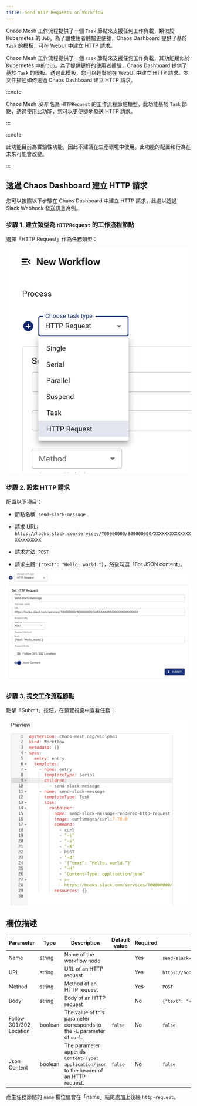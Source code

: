 ```yaml
---
title: Send HTTP Requests on Workflow
---
```


Chaos Mesh 工作流程提供了一個 `Task` 節點來支援任何工作負載，類似於 Kubernetes 的 `Job`。為了讓使用者體驗更便捷，Chaos Dashboard 提供了基於 `Task` 的模板，可在 WebUI 中建立 HTTP 請求。

Chaos Mesh 工作流程提供了一個 `Task` 節點來支援任何工作負載，其功能類似於 Kubernetes 中的 `Job`。為了提供更好的使用者體驗，Chaos Dashboard 提供了基於 `Task` 的模板。透過此模板，您可以輕鬆地在 WebUI 中建立 HTTP 請求。本文件描述如何透過 Chaos Dashboard 建立 HTTP 請求。

:::note

Chaos Mesh _沒有_ 名為 `HTTPRequest` 的工作流程節點類型。此功能基於 `Task` 節點，透過使用此功能，您可以更便捷地發送 HTTP 請求。

:::

:::note

此功能目前為實驗性功能，因此不建議在生產環境中使用。此功能的配置和行為在未來可能會改變。

:::

## 透過 Chaos Dashboard 建立 HTTP 請求

您可以按照以下步驟在 Chaos Dashboard 中建立 HTTP 請求，此處以透過 Slack Webhook 發送訊息為例。

### 步驟 1. 建立類型為 `HTTPRequest` 的工作流程節點

選擇「HTTP Request」作為任務類型：

![create-http-request-workflow-node](img/create-http-request-workflow-node.png)

### 步驟 2. 設定 HTTP 請求

配置以下項目：

- 節點名稱: `send-slack-message`

- 請求 URL: `https://hooks.slack.com/services/T00000000/B00000000/XXXXXXXXXXXXXXXXXXXXXXXX`

- 請求方法: `POST`

- 請求主體: `{"text": "Hello, world."}`，然後勾選「For JSON content」。

![configure-http-request-workflow-node](img/configure-http-request-workflow-node.png)

### 步驟 3. 提交工作流程節點

點擊「Submit」按鈕，在預覽視窗中查看任務：

![http-request-task-node-preview](img/http-request-task-node-preview.png)

## 欄位描述

| Parameter | Type | Description | Default value | Required | Example |
| --- | --- | --- | --- | --- | --- |
| Name | string | Name of the workflow node |  | Yes | `send-slack-message` |
| URL | string | URL of an HTTP request |  | Yes | `https://hooks.slack.com/services/T00000000/B00000000/XXXXXXXXXXXXXXXXXXXXXXXX` |
| Method | string | Method of an HTTP request |  | Yes | `POST` |
| Body | string | Body of an HTTP request |  | No | `{"text": "Hello, world."}` |
| Follow 301/302 Location | boolean | The value of this parameter corresponds to the `-L` parameter of `curl`. | `false` | No | `false` |
| Json Content | boolean | The parameter appends `Content-Type: application/json` to the header of an HTTP request. | `false` | No | `false` |

產生任務節點的 `name` 欄位值會在「name」結尾處加上後綴 `http-request`。